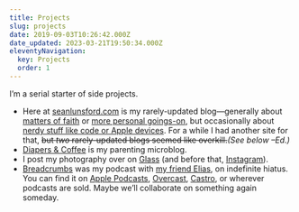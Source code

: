 ```yaml
---
title: Projects
slug: projects
date: 2019-09-03T10:26:42.000Z
date_updated: 2023-03-21T19:50:34.000Z
eleventyNavigation:
  key: Projects
  order: 1
---
```


I’m a serial starter of side projects.

- Here at [seanlunsford.com](/) is my rarely-updated blog—generally about [matters of faith](/category/christianity) or [more personal goings-on](/category/life), but occasionally about [nerdy stuff like code or Apple devices](/category/technology). For a while I had another site for that, ~~but *two* rarely-updated blogs seemed like overkill.~~*(See below –Ed.)*
- [Diapers & Coffee](https://diapers.coffee/) is my parenting microblog.
- I post my photography over on [Glass](https://glass.photo/seanlunsford) (and before that, [Instagram](https://www.instagram.com/splunsford/)).
- [Breadcrumbs](https://breadcrumbsfm.com/) was my podcast with [my friend Elias](https://twitter.com/muffinworks), on indefinite hiatus. You can find it on [Apple Podcasts](https://podcasts.apple.com/us/podcast/breadcrumbs/id1141684029), [Overcast](https://overcast.fm/itunes1141684029/breadcrumbs), [Castro](https://castro.fm/podcast/f7168909-66c3-4e32-af6f-fc7d291a048f), or wherever podcasts are sold. Maybe we’ll collaborate on something again someday.
